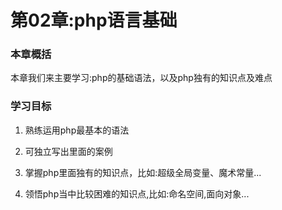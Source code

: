 # 第02章:php语言基础

### 本章概括
本章我们来主要学习:php的基础语法，以及php独有的知识点及难点

### 学习目标

1. 熟练运用php最基本的语法

2. 可独立写出里面的案例

3. 掌握php里面独有的知识点，比如:超级全局变量、魔术常量...

4. 领悟php当中比较困难的知识点,比如:命名空间,面向对象...